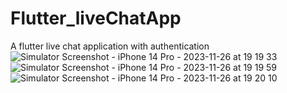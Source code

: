 # Flutter_liveChatApp
A flutter live chat application with authentication
![Simulator Screenshot - iPhone 14 Pro - 2023-11-26 at 19 19 33](https://github.com/AashisThakur/Flutter_liveChatApp/assets/73946098/5195995d-9c5b-4e03-a1e5-c67b33bc3fde)
![Simulator Screenshot - iPhone 14 Pro - 2023-11-26 at 19 19 59](https://github.com/AashisThakur/Flutter_liveChatApp/assets/73946098/d446bfd3-f1be-4001-813f-faf38982cfc3)
![Simulator Screenshot - iPhone 14 Pro - 2023-11-26 at 19 20 10](https://github.com/AashisThakur/Flutter_liveChatApp/assets/73946098/6f77ae3f-f796-4442-b195-aeecc4c66283)
